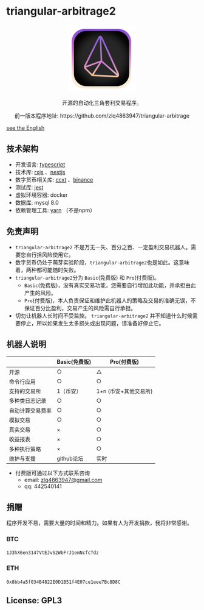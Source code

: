# triangular-arbitrage2

<a href="https://github.com/zlq4863947/triangular-arbitrage2" target="blank">
  <p align="center">
    <img src="assets/images/logo.svg" width="180" alt="triangular-arbitrage2 Logo" />
  </p>
</a>

<p align="center"> 开源的自动化三角套利交易程序。</p>
<p align="center"> 前一版本程序地址: https://github.com/zlq4863947/triangular-arbitrage</p>

<a href="README_EN.md">see the English</a>

## 技术架构

- 开发语言:  [typescript](https://github.com/microsoft/TypeScript)
- 技术库: [rxjs](https://github.com/ReactiveX/rxjs) 、[nestjs](https://github.com/nestjs/nest)
- 数字货币相关库: [ccxt](https://github.com/ccxt/ccxt) 、[binance](https://github.com/tiagosiebler/binance)
- 测试库: [jest](https://github.com/facebook/jest)
- 虚拟环境容器: docker
- 数据库: mysql 8.0
- 依赖管理工具: [yarn](https://github.com/yarnpkg/yarn) （不是npm）

## 免责声明

- `triangular-arbitrage2` 不是万无一失、百分之百、一定盈利交易机器人。需要您自行担风险使用它。
- 数字货币仍处于萌芽实验阶段，`triangular-arbitrage2`也是如此。这意味着，两种都可能随时失败。
- `triangular-arbitrage2`分为 `Basic`(免费版) 和 `Pro`(付费版)。
  - `Basic`(免费版)，没有真实交易功能，您需要自行增加此功能，并承担由此产生的风险。
  - `Pro`(付费版)，本人负责保证和维护此机器人的策略及交易的准确无误，不保证百分比盈利，交易产生的风险需自行承担。
- 切勿让机器人长时间不受监控。 `triangular-arbitrage2` 并不知道什么时候需要停止，所以如果发生太多损失或出现问题，请准备好停止它。

## 机器人说明

|  | Basic(免费版) | Pro(付费版) |
|--|--|--|
| 开源 | ○ | △ |
| 命令行应用 | ○ | ○ |
| 支持的交易所 | 1（币安） | 1+n (币安+其他交易所) |
| 多种类日志记录 | ○ | ○ |
| 自动计算交易费率 | ○ | ○ |
| 模拟交易 | ○ | ○ |
| 真实交易 | × | ○ |
| 收益报表| × | ○ |
| 多种执行策略 | × | ○ |
| 维护与支援 | github论坛 | 实时 |

- 付费版可通过以下方式联系咨询
  - email: zlq4863947@gmail.com
  - qq: 442540141

## 捐赠

程序开发不易，需要大量的时间和精力。如果有人为开发捐款，我将非常感谢。

### BTC

`1J3hX6en3147VtEJvS2WbFrJ1emNcfcTdz`

### ETH
  
`0x8bb4a5f034B4822E0D1B51f4E07ce1eee7Bc8D8C`
  

## License: GPL3

